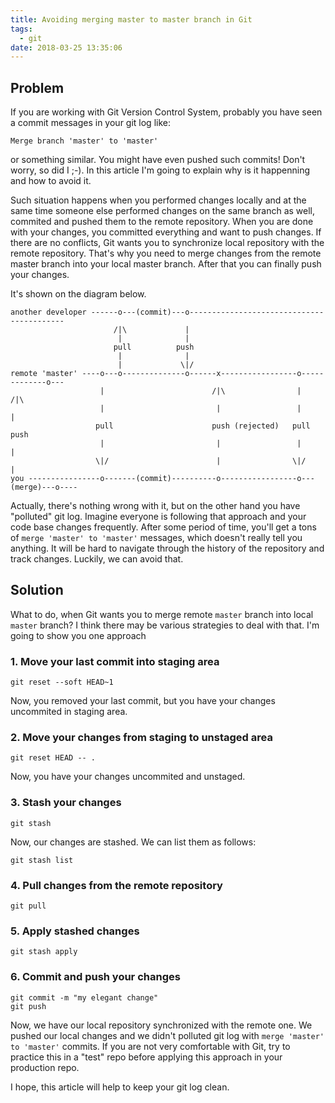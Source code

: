 ```yaml
---
title: Avoiding merging master to master branch in Git
tags:
  - git
date: 2018-03-25 13:35:06
---
```



Problem
-------

If you are working with Git Version Control System, probably you have seen a commit messages in your git log like:

```
Merge branch 'master' to 'master'
```

or something similar. You might have even pushed such commits! Don't worry, so did I ;-).
In this article I'm going to explain why is it happenning and how to avoid it.

Such situation happens when you performed changes locally and at the same time someone else performed changes on the same branch as well, commited and pushed them to the remote repository. When you are done with your changes, you committed everything and want to push changes. If there are no conflicts, Git wants you to synchronize local repository with the remote repository. That's why you need to merge changes from the remote master branch into your local master branch. After that you can finally push your changes.

It's shown on the diagram below.

```
another developer ------o---(commit)---o------------------------------------------
                       /|\             |
                        |              |
                       pull          push
                        |              |
                        |             \|/
remote 'master' ----o---o--------------o------x-----------------o-------------o---
                    |                        /|\                |            /|\
                    |                         |                 |             |
                   pull                      push (rejected)   pull          push
                    |                         |                 |             |
                   \|/                        |                \|/            |
you ----------------o-------(commit)----------o-----------------o---(merge)---o----
```

Actually, there's nothing wrong with it, but on the other hand you have "polluted" git log. Imagine everyone is following that approach and your code base changes frequently. After some period of time, you'll get a tons of `merge 'master' to 'master'` messages, which doesn't really tell you anything. It will be hard to navigate through the history of the repository and track changes. Luckily, we can avoid that.

Solution
--------

What to do, when Git wants you to merge remote `master` branch into local `master` branch?
I think there may be various strategies to deal with that. I'm going to show you one approach

### 1. Move your last commit into staging area

```
git reset --soft HEAD~1
```

Now, you removed your last commit, but you have your changes uncommited in staging area.

### 2. Move your changes from staging to unstaged area

```
git reset HEAD -- .
```

Now, you have your changes uncommited and unstaged.

### 3. Stash your changes

```
git stash
```

Now, our changes are stashed. We can list them as follows:

```
git stash list
```

### 4. Pull changes from the remote repository

```
git pull
```

### 5. Apply stashed changes

```
git stash apply
```

### 6. Commit and push your changes

```
git commit -m "my elegant change"
git push
```

Now, we have our local repository synchronized with the remote one. We pushed our local changes and we didn't polluted git log with `merge 'master' to 'master'` commits. If you are not very comfortable with Git, try to practice this in a "test" repo before applying this approach in your production repo.

I hope, this article will help to keep your git log clean.
